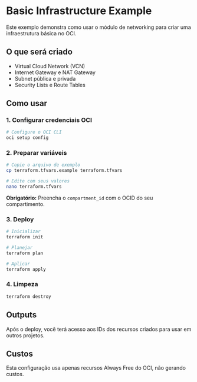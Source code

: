 # Basic Infrastructure Example

Este exemplo demonstra como usar o módulo de networking para criar uma infraestrutura básica no OCI.

## O que será criado

- Virtual Cloud Network (VCN)
- Internet Gateway e NAT Gateway
- Subnet pública e privada
- Security Lists e Route Tables

## Como usar

### 1. Configurar credenciais OCI

```bash
# Configure o OCI CLI
oci setup config
```

### 2. Preparar variáveis

```bash
# Copie o arquivo de exemplo
cp terraform.tfvars.example terraform.tfvars

# Edite com seus valores
nano terraform.tfvars
```

**Obrigatório:** Preencha o `compartment_id` com o OCID do seu compartimento.

### 3. Deploy

```bash
# Inicializar
terraform init

# Planejar
terraform plan

# Aplicar
terraform apply
```

### 4. Limpeza

```bash
terraform destroy
```

## Outputs

Após o deploy, você terá acesso aos IDs dos recursos criados para usar em outros projetos.

## Custos

Esta configuração usa apenas recursos Always Free do OCI, não gerando custos.